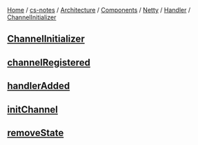 [Home](https://mengxianbin.github.io) /
[cs-notes](https://mengxianbin.github.io/cs-notes/site) /
[Architecture](https://mengxianbin.github.io/cs-notes/site/Architecture) /
[Components](https://mengxianbin.github.io/cs-notes/site/Architecture/Components) /
[Netty](https://mengxianbin.github.io/cs-notes/site/Architecture/Components/Netty) /
[Handler](https://mengxianbin.github.io/cs-notes/site/Architecture/Components/Netty/Handler) /
[ChannelInitializer](https://mengxianbin.github.io/cs-notes/site/Architecture/Components/Netty/Handler/ChannelInitializer)

## [ChannelInitializer](https://mengxianbin.github.io/cs-notes/site/Architecture/Components/Netty/Handler/ChannelInitializer/ChannelInitializer)

## [channelRegistered](https://mengxianbin.github.io/cs-notes/site/Architecture/Components/Netty/Handler/ChannelInitializer/channelRegistered)

## [handlerAdded](https://mengxianbin.github.io/cs-notes/site/Architecture/Components/Netty/Handler/ChannelInitializer/handlerAdded)

## [initChannel](https://mengxianbin.github.io/cs-notes/site/Architecture/Components/Netty/Handler/ChannelInitializer/initChannel)

## [removeState](https://mengxianbin.github.io/cs-notes/site/Architecture/Components/Netty/Handler/ChannelInitializer/removeState)
